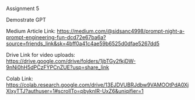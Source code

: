 Assignment 5

Demostrate GPT

Medium Article Link: https://medium.com/@sidsanc4998/prompt-night-a-prompt-engineering-fun-dcd72e67ba6a?source=friends_link&sk=4bff0a41c4ae59b6525d0dfae5267dd5

Drive Link for video uploads: https://drive.google.com/drive/folders/1jbTGy2fkjDW-9nNi0hH5dPCzFYPCnZUE?usp=share_link

Colab Link: https://colab.research.google.com/drive/13EJDVUBRJdbw9VAMOOtPdA0XjXlxyTTJ?authuser=1#scrollTo=pbyknIR-UxZ6&uniqifier=1